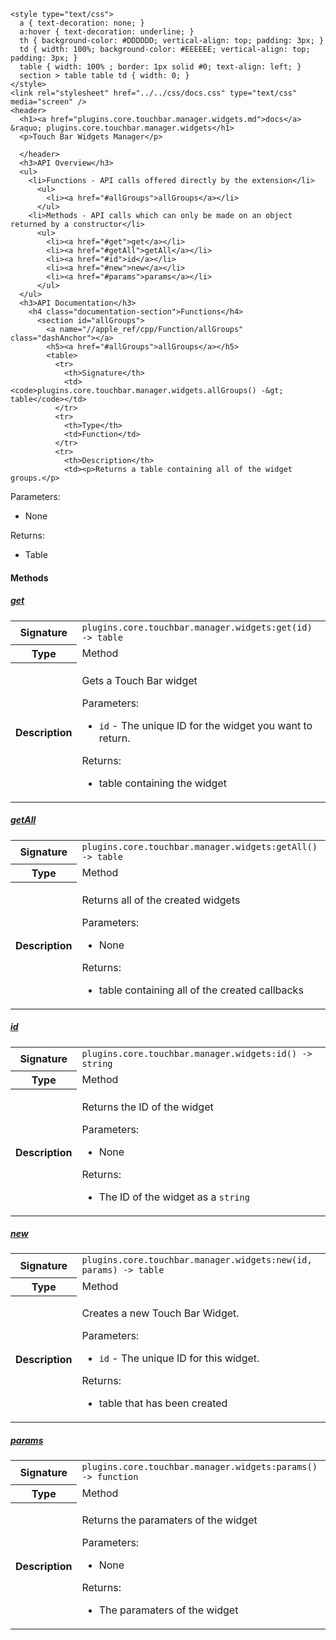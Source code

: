     <style type="text/css">
      a { text-decoration: none; }
      a:hover { text-decoration: underline; }
      th { background-color: #DDDDDD; vertical-align: top; padding: 3px; }
      td { width: 100%; background-color: #EEEEEE; vertical-align: top; padding: 3px; }
      table { width: 100% ; border: 1px solid #0; text-align: left; }
      section > table table td { width: 0; }
    </style>
    <link rel="stylesheet" href="../../css/docs.css" type="text/css" media="screen" />
    <header>
      <h1><a href="plugins.core.touchbar.manager.widgets.md">docs</a> &raquo; plugins.core.touchbar.manager.widgets</h1>
      <p>Touch Bar Widgets Manager</p>

      </header>
      <h3>API Overview</h3>
      <ul>
        <li>Functions - API calls offered directly by the extension</li>
          <ul>
            <li><a href="#allGroups">allGroups</a></li>
          </ul>
        <li>Methods - API calls which can only be made on an object returned by a constructor</li>
          <ul>
            <li><a href="#get">get</a></li>
            <li><a href="#getAll">getAll</a></li>
            <li><a href="#id">id</a></li>
            <li><a href="#new">new</a></li>
            <li><a href="#params">params</a></li>
          </ul>
      </ul>
      <h3>API Documentation</h3>
        <h4 class="documentation-section">Functions</h4>
          <section id="allGroups">
            <a name="//apple_ref/cpp/Function/allGroups" class="dashAnchor"></a>
            <h5><a href="#allGroups">allGroups</a></h5>
            <table>
              <tr>
                <th>Signature</th>
                <td><code>plugins.core.touchbar.manager.widgets.allGroups() -&gt; table</code></td>
              </tr>
              <tr>
                <th>Type</th>
                <td>Function</td>
              </tr>
              <tr>
                <th>Description</th>
                <td><p>Returns a table containing all of the widget groups.</p>
<p>Parameters:</p>
<ul>
<li>None</li>
</ul>
<p>Returns:</p>
<ul>
<li>Table</li>
</ul>
</td>
              </tr>
            </table>
          </section>
        <h4 class="documentation-section">Methods</h4>
          <section id="get">
            <a name="//apple_ref/cpp/Method/get" class="dashAnchor"></a>
            <h5><a href="#get">get</a></h5>
            <table>
              <tr>
                <th>Signature</th>
                <td><code>plugins.core.touchbar.manager.widgets:get(id) -&gt; table</code></td>
              </tr>
              <tr>
                <th>Type</th>
                <td>Method</td>
              </tr>
              <tr>
                <th>Description</th>
                <td><p>Gets a Touch Bar widget</p>
<p>Parameters:</p>
<ul>
<li><code>id</code>      - The unique ID for the widget you want to return.</li>
</ul>
<p>Returns:</p>
<ul>
<li>table containing the widget</li>
</ul>
</td>
              </tr>
            </table>
          </section>
          <section id="getAll">
            <a name="//apple_ref/cpp/Method/getAll" class="dashAnchor"></a>
            <h5><a href="#getAll">getAll</a></h5>
            <table>
              <tr>
                <th>Signature</th>
                <td><code>plugins.core.touchbar.manager.widgets:getAll() -&gt; table</code></td>
              </tr>
              <tr>
                <th>Type</th>
                <td>Method</td>
              </tr>
              <tr>
                <th>Description</th>
                <td><p>Returns all of the created widgets</p>
<p>Parameters:</p>
<ul>
<li>None</li>
</ul>
<p>Returns:</p>
<ul>
<li>table containing all of the created callbacks</li>
</ul>
</td>
              </tr>
            </table>
          </section>
          <section id="id">
            <a name="//apple_ref/cpp/Method/id" class="dashAnchor"></a>
            <h5><a href="#id">id</a></h5>
            <table>
              <tr>
                <th>Signature</th>
                <td><code>plugins.core.touchbar.manager.widgets:id() -&gt; string</code></td>
              </tr>
              <tr>
                <th>Type</th>
                <td>Method</td>
              </tr>
              <tr>
                <th>Description</th>
                <td><p>Returns the ID of the widget</p>
<p>Parameters:</p>
<ul>
<li>None</li>
</ul>
<p>Returns:</p>
<ul>
<li>The ID of the widget as a <code>string</code></li>
</ul>
</td>
              </tr>
            </table>
          </section>
          <section id="new">
            <a name="//apple_ref/cpp/Method/new" class="dashAnchor"></a>
            <h5><a href="#new">new</a></h5>
            <table>
              <tr>
                <th>Signature</th>
                <td><code>plugins.core.touchbar.manager.widgets:new(id, params) -&gt; table</code></td>
              </tr>
              <tr>
                <th>Type</th>
                <td>Method</td>
              </tr>
              <tr>
                <th>Description</th>
                <td><p>Creates a new Touch Bar Widget.</p>
<p>Parameters:</p>
<ul>
<li><code>id</code>      - The unique ID for this widget.</li>
</ul>
<p>Returns:</p>
<ul>
<li>table that has been created</li>
</ul>
</td>
              </tr>
            </table>
          </section>
          <section id="params">
            <a name="//apple_ref/cpp/Method/params" class="dashAnchor"></a>
            <h5><a href="#params">params</a></h5>
            <table>
              <tr>
                <th>Signature</th>
                <td><code>plugins.core.touchbar.manager.widgets:params() -&gt; function</code></td>
              </tr>
              <tr>
                <th>Type</th>
                <td>Method</td>
              </tr>
              <tr>
                <th>Description</th>
                <td><p>Returns the paramaters of the widget</p>
<p>Parameters:</p>
<ul>
<li>None</li>
</ul>
<p>Returns:</p>
<ul>
<li>The paramaters of the widget</li>
</ul>
</td>
              </tr>
            </table>
          </section>
